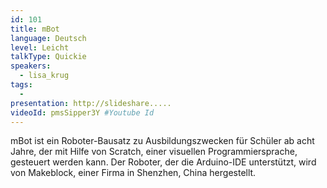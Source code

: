 ```yaml
---
id: 101
title: mBot
language: Deutsch
level: Leicht
talkType: Quickie
speakers:
  - lisa_krug
tags:
  - 
presentation: http://slideshare.....
videoId: pmsSipper3Y #Youtube Id
---
```


mBot ist ein Roboter-Bausatz zu Ausbildungszwecken für Schüler ab acht Jahre, der mit Hilfe von Scratch, einer visuellen Programmiersprache, gesteuert werden kann. Der Roboter, der die Arduino-IDE unterstützt, wird von Makeblock, einer Firma in Shenzhen, China hergestellt.
